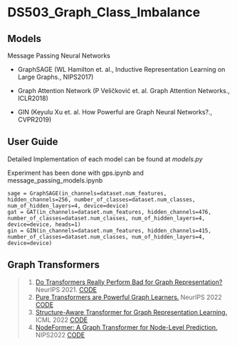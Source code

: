 # DS503_Graph_Class_Imbalance
## Models

Message Passing Neural Networks 

- GraphSAGE (WL Hamilton et. al., Inductive Representation Learning on Large Graphs., NIPS2017)

- Graph Attention Network (P Veličković et. al. Graph Attention Networks., ICLR2018)

- GIN (Keyulu Xu et. al. How Powerful are Graph Neural Networks?., CVPR2019)


## User Guide

Detailed Implementation of each model can be found at *models.py*

Experiment has been done with gps.ipynb and message_passing_models.ipynb

```
sage = GraphSAGE(in_channels=dataset.num_features, hidden_channels=256, number_of_classes=dataset.num_classes, num_of_hidden_layers=4, device=device)
gat = GAT(in_channels=dataset.num_features, hidden_channels=476, number_of_classes=dataset.num_classes, num_of_hidden_layers=4, device=device, heads=1)
gin = GIN(in_channels=dataset.num_features, hidden_channels=415, number_of_classes=dataset.num_classes, num_of_hidden_layers=4, device=device)
```


## Graph Transformers
> 1. [Do Transformers Really Perform Bad for Graph Representation?](https://arxiv.org/abs/2106.05234) NeurIPS 2021. [CODE](https://github.com/microsoft/Graphormer)
> 2. [Pure Transformers are Powerful Graph Learners.](https://arxiv.org/abs/2207.02505) NeurIPS 2022 [CODE](https://github.com/jw9730/tokengt)
> 3. [Structure-Aware Transformer for Graph Representation Learning.](https://arxiv.org/abs/2202.03036) ICML 2022 [CODE](https://github.com/BorgwardtLab/SAT)
> 4. [NodeFormer: A Graph Transformer for Node-Level Prediction.](https://openreview.net/pdf?id=sMezXGG5So) NIPS2022 [CODE](https://github.com/qitianwu/NodeFormer)
